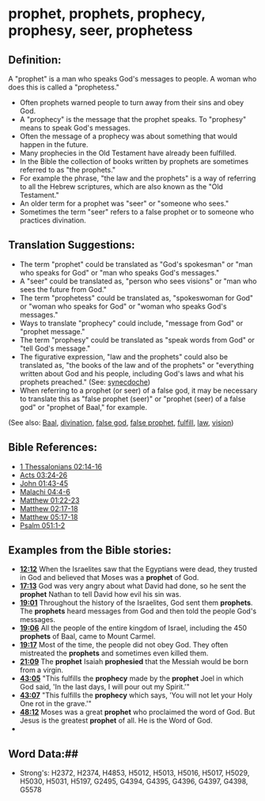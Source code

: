 # prophet, prophets, prophecy, prophesy, seer, prophetess #

## Definition: ##

A "prophet" is a man who speaks God's messages to people. A woman who does this is called a  "prophetess." 

* Often prophets warned people to turn away from their sins and obey God.
* A "prophecy" is the message that the prophet speaks. To "prophesy" means to speak God's messages.
* Often the message of a prophecy was about something that would happen in the future.
* Many prophecies in the Old Testament have already been fulfilled.
* In the Bible the collection of books written by prophets are sometimes referred to as "the prophets."
* For example the phrase, "the law and the prophets" is a way of referring to all the Hebrew scriptures, which are also known as the "Old Testament."
* An older term for a  prophet was "seer" or "someone who sees."
* Sometimes the term "seer" refers to a false prophet or to someone who practices divination.

## Translation Suggestions: ##

* The term "prophet" could be translated as "God's spokesman" or "man who speaks for God" or "man who speaks God's messages."
* A "seer" could be translated as, "person who sees visions" or "man who sees the future from God."
* The term "prophetess" could be translated as, "spokeswoman for God" or "woman who speaks for God" or "woman who speaks God's messages."
* Ways to translate "prophecy" could include, "message from God" or "prophet message."
* The term "prophesy" could be translated as "speak words from God" or "tell God's message."
* The figurative expression, "law and the prophets" could also be translated as, "the books of the law and of the prophets" or "everything written about God and his people, including God's laws and what his prophets preached." (See: [synecdoche](rc://en/ta/man/translate/figs-synecdoche))
* When referring to a prophet (or seer) of a false god, it may be necessary to translate this as "false prophet (seer)" or "prophet (seer) of a false god" or "prophet of Baal," for example.
 

(See also: [Baal](../other/baal.md), [divination](../other/divination.md), [false god](../kt/falsegod.md), [false prophet](../other/falseprophet.md), [fulfill](../kt/fulfill.md), [law](../kt/lawofmoses.md), [vision](../other/vision.md))

## Bible References: ##

* [1 Thessalonians 02:14-16](rc://en/tn/help/1th/02/14)
* [Acts 03:24-26](rc://en/tn/help/act/03/24)
* [John 01:43-45](rc://en/tn/help/jhn/01/43)
* [Malachi 04:4-6](rc://en/tn/help/mal/04/04)
* [Matthew 01:22-23](rc://en/tn/help/mat/01/22)
* [Matthew 02:17-18](rc://en/tn/help/mat/02/17)
* [Matthew 05:17-18](rc://en/tn/help/mat/05/17)
* [Psalm 051:1-2](rc://en/tn/help/psa/051/001)

## Examples from the Bible stories: ##

* __[12:12](rc://en/tn/help/obs/12/12)__ When the Israelites saw that the Egyptians were dead, they trusted in God and believed that Moses was a __prophet__  of God.
* __[17:13](rc://en/tn/help/obs/17/13)__ God was very angry about what David had done, so he sent the __prophet__  Nathan to tell David how evil his sin was.
* __[19:01](rc://en/tn/help/obs/19/01)__ Throughout the history of the Israelites, God sent them __prophets__. The __prophets__  heard messages from God and then told the people God's messages.
* __[19:06](rc://en/tn/help/obs/19/06)__ All the people of the entire kingdom of Israel, including the 450 __prophets__  of Baal, came to Mount Carmel.
* __[19:17](rc://en/tn/help/obs/19/17)__ Most of the time, the people did not obey God. They often mistreated the __prophets__  and sometimes even killed them.
* __[21:09](rc://en/tn/help/obs/21/09)__ The __prophet__  Isaiah __prophesied__  that the Messiah would be born from a virgin.
* __[43:05](rc://en/tn/help/obs/43/05)__ "This fulfills the __prophecy__  made by the __prophet__  Joel in which God said, 'In the last days, I will pour out my Spirit.'"
* __[43:07](rc://en/tn/help/obs/43/07)__ "This fulfills the __prophecy__  which says, 'You will not let your Holy One rot in the grave.'"
* __[48:12](rc://en/tn/help/obs/48/12)__ Moses was a great __prophet__  who proclaimed the word of God. But Jesus is the greatest __prophet__  of all. He is the Word of God.
*


## Word Data:##

* Strong's: H2372, H2374, H4853, H5012, H5013, H5016, H5017, H5029, H5030, H5031, H5197, G2495, G4394, G4395, G4396, G4397, G4398, G5578

